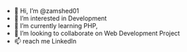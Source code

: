 - 👋 Hi, I’m @zamshed01
- 👀 I’m interested in Development 
- 🌱 I’m currently learning PHP,
- 💞️ I’m looking to collaborate on Web Development Project 
- 📫 reach me LinkedIn 

<!---
zamshed01/zamshed01 is a ✨ special ✨ repository because its `README.md` (this file) appears on your GitHub profile.
You can click the Preview link to take a look at your changes.
--->
